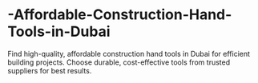 # -Affordable-Construction-Hand-Tools-in-Dubai
Find high-quality, affordable construction hand tools in Dubai for efficient building projects. Choose durable, cost-effective tools from trusted suppliers for best results.
